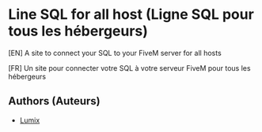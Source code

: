 # 
# Line SQL for all host (Ligne SQL pour tous les hébergeurs)

[EN] A site to connect your SQL to your FiveM server for all hosts

[FR] Un site pour connecter votre SQL à votre serveur FiveM pour tous les hébergeurs




## Authors (Auteurs)

- [Lumix](https://www.github.com/o-lumix)

